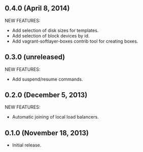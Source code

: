 ## 0.4.0 (April 8, 2014)

NEW FEATURES:

  - Add selection of disk sizes for templates.
  - Add selection of block devices by id.
  - Add vagrant-softlayer-boxes contrib tool for creating boxes.

## 0.3.0 (unreleased)

NEW FEATURES:

  - Add suspend/resume commands.

## 0.2.0 (December 5, 2013)

NEW FEATURES:

  - Automatic joining of local load balancers.

## 0.1.0 (November 18, 2013)

  - Initial release.
